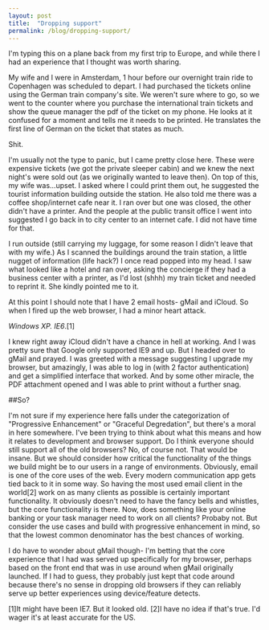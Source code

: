 ```yaml
---
layout: post
title:  "Dropping support"
permalink: /blog/dropping-support/
---
```


I'm typing this on a plane back from my first trip to Europe, and while there I had an experience that I thought was worth sharing.

My wife and I were in Amsterdam, 1 hour before our overnight train ride to Copenhagen was scheduled to depart. I had purchased the tickets online using the German train company's site. We weren't sure where to go, so we went to the counter where you purchase the international train tickets and show the queue manager the pdf of the ticket on my phone. He looks at it confused for a moment and tells me it needs to be printed. He translates the first line of German on the ticket that states as much.

Shit.

I'm usually not the type to panic, but I came pretty close here. These were expensive tickets (we got the private sleeper cabin) and we knew the next night's were sold out (as we originally wanted to leave then). On top of this, my wife was...upset. I asked where I could print them out, he suggested the tourist information building outside the station. He also told me there was a coffee shop/internet cafe near it. I ran over but one was closed, the other didn't have a printer. And the people at the public transit office I went into suggested I go back in to city center to an internet cafe. I did not have time for that.

I run outside (still carrying my luggage, for some reason I didn't leave that with my wife.) As I scanned the buildings around the train station, a little nugget of information (life hack?) I once read popped into my head. I saw what looked like a hotel and ran over, asking the concierge if they had a business center with a printer, as I'd lost (shhh) my train ticket and needed to reprint it. She kindly pointed me to it.

At this point I should note that I have 2 email hosts- gMail and iCloud. So when I fired up the web browser, I had a minor heart attack. 

_Windows XP. IE6_.[1]

I knew right away iCloud didn't have a chance in hell at working. And I was pretty sure that Google only supported IE9 and up. But I headed over to gMail and prayed. I was greeted with a message suggesting I upgrade my browser, but amazingly, I was able to log in (with 2 factor authentication) and get a simplified interface that worked. And by some other miracle, the PDF attachment opened and I was able to print without a further snag.

##So?

I'm not sure if my experience here falls under the categorization of "Progressive Enhancement" or "Graceful Degredation", but there's a moral in here somewhere. I've been trying to think about what this means and how it relates to development and browser support. Do I think everyone should still support all of the old browsers? No, of course not. That would be insane. But we should consider how critical the functionality of the things we build might be to our users in a range of environments. Obviously, email is one of the core uses of the web. Every modern communication app gets tied back to it in some way. So having the most used email client in the world[2] work on as many clients as possible is certainly important functionality. It obviously doesn't need to have the fancy bells and whistles, but the core functionality is there. Now, does something like your online banking or your task manager need to work on all clients? Probaby not. But consider the use cases and build with progressive enhancement in mind, so that the lowest common denominator has the best chances of working.

I do have to wonder about gMail though- I'm betting that the core experience that I had was served up specifically for my browser, perhaps based on the front end that was in use around when gMail originally launched. If I had to guess, they probably just kept that code around because there's no sense in dropping old browsers if they can reliably serve up better experiences using device/feature detects.


[1]It might have been IE7. But it looked old.
[2]I have no idea if that's true. I'd wager it's at least accurate for the US.
